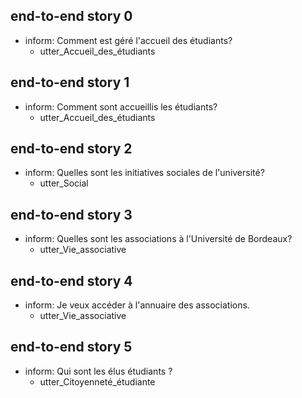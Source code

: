 ## end-to-end story 0
* inform: Comment est géré l'accueil des étudiants?   <!-- predicted: Accueil_des_étudiants: Comment est géré l'accueil des étudiants? -->
    - utter_Accueil_des_étudiants


## end-to-end story 1
* inform: Comment sont accueillis les étudiants?   <!-- predicted: Espace_santé_étudiants: Comment sont accueillis les étudiants? -->
    - utter_Accueil_des_étudiants   <!-- predicted: utter_Espace_santé_étudiants -->


## end-to-end story 2
* inform: Quelles sont les initiatives sociales de l'université?   <!-- predicted: Les_bibliothèques: Quelles sont les initiatives sociales de l'université? -->
    - utter_Social   <!-- predicted: utter_Les_bibliothèques -->


## end-to-end story 3
* inform: Quelles sont les associations à l'Université de Bordeaux?   <!-- predicted: Les_bibliothèques: Quelles sont les associations à l'Université de Bordeaux? -->
    - utter_Vie_associative   <!-- predicted: utter_Les_bibliothèques -->


## end-to-end story 4
* inform: Je veux accéder à l'annuaire des associations.   <!-- predicted: Accueil_des_étudiants: Je veux accéder à l'annuaire des associations. -->
    - utter_Vie_associative   <!-- predicted: utter_Accueil_des_étudiants -->


## end-to-end story 5
* inform: Qui sont les élus étudiants ?   <!-- predicted: Espace_santé_étudiants: Qui sont les élus étudiants ? -->
    - utter_Citoyenneté_étudiante   <!-- predicted: utter_Espace_santé_étudiants -->


